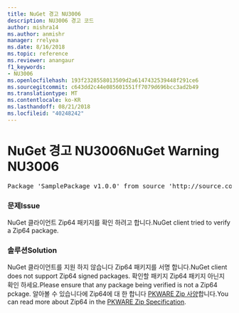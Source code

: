 ```yaml
---
title: NuGet 경고 NU3006
description: NU3006 경고 코드
author: mishra14
ms.author: anmishr
manager: rrelyea
ms.date: 8/16/2018
ms.topic: reference
ms.reviewer: anangaur
f1_keywords:
- NU3006
ms.openlocfilehash: 193f2328558013509d2a6147432539448f291ce6
ms.sourcegitcommit: c643dd2c44e085601551ff7079d696bcc3ad2b49
ms.translationtype: MT
ms.contentlocale: ko-KR
ms.lasthandoff: 08/21/2018
ms.locfileid: "40248242"
---
```

# <a name="nuget-warning-nu3006"></a><span data-ttu-id="8a834-103">NuGet 경고 NU3006</span><span class="sxs-lookup"><span data-stu-id="8a834-103">NuGet Warning NU3006</span></span>

<pre>Package 'SamplePackage v1.0.0' from source 'http://source.com/index.json': Signed Zip64 packages are not supported.</pre>

### <a name="issue"></a><span data-ttu-id="8a834-104">문제</span><span class="sxs-lookup"><span data-stu-id="8a834-104">Issue</span></span>

<span data-ttu-id="8a834-105">NuGet 클라이언트 Zip64 패키지를 확인 하려고 합니다.</span><span class="sxs-lookup"><span data-stu-id="8a834-105">NuGet client tried to verify a Zip64 package.</span></span>


### <a name="solution"></a><span data-ttu-id="8a834-106">솔루션</span><span class="sxs-lookup"><span data-stu-id="8a834-106">Solution</span></span>

<span data-ttu-id="8a834-107">NuGet 클라이언트를 지원 하지 않습니다 Zip64 패키지를 서명 합니다.</span><span class="sxs-lookup"><span data-stu-id="8a834-107">NuGet client does not support Zip64 signed packages.</span></span> <span data-ttu-id="8a834-108">확인할 패키지 Zip64 패키지 아닌지 확인 하세요.</span><span class="sxs-lookup"><span data-stu-id="8a834-108">Please ensure that any package being verified is not a Zip64 pckage.</span></span> <span data-ttu-id="8a834-109">알아볼 수 있습니다에 Zip64에 대 한 합니다 [PKWARE Zip 사양](https://pkware.cachefly.net/webdocs/casestudies/APPNOTE.TXT)합니다.</span><span class="sxs-lookup"><span data-stu-id="8a834-109">You can read more about Zip64 in the [PKWARE Zip Specification](https://pkware.cachefly.net/webdocs/casestudies/APPNOTE.TXT).</span></span>


